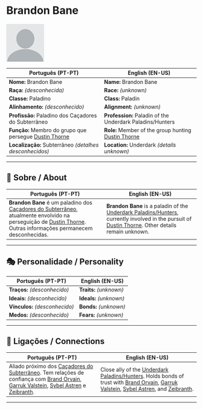 # Brandon Bane

![Brandon Bane](docs/assets/npc/npc_blank.png)

| **Português (PT-PT)** | **English (EN-US)** |
| --------------------- | ------------------- |
| **Nome:** Brandon Bane | **Name:** Brandon Bane |
| **Raça:** *(desconhecida)* | **Race:** *(unknown)* |
| **Classe:** Paladino | **Class:** Paladin |
| **Alinhamento:** *(desconhecido)* | **Alignment:** *(unknown)* |
| **Profissão:** Paladino dos Caçadores do Subterrâneo | **Profession:** Paladin of the Underdark Paladins/Hunters |
| **Função:** Membro do grupo que persegue [Dustin Thorne](docs/dm/-/pc/pc_dustin_thorne.md) | **Role:** Member of the group hunting [Dustin Thorne](docs/dm/-/pc/pc_dustin_thorne.md) |
| **Localização:** Subterrâneo *(detalhes desconhecidos)* | **Location:** Underdark *(details unknown)* |

---

## 📖 Sobre / About

| **Português (PT-PT)**                                                                                                                                                                   | **English (EN-US)**                                                                                                                                                                                             |
| --------------------------------------------------------------------------------------------------------------------------------------------------------------------------------------- | --------------------------------------------------------------------------------------------------------------------------------------------------------------------------------------------------------------- |
| **Brandon Bane** é um paladino dos [Caçadores do Subterrâneo](underdark_paladins.md), atualmente envolvido na perseguição de [Dustin Thorne](docs/dm/-/pc/pc_dustin_thorne.md). Outras informações permanecem desconhecidas. | **Brandon Bane** is a paladin of the [Underdark Paladins/Hunters](underdark_paladins.md), currently involved in the pursuit of [Dustin Thorne](docs/dm/-/pc/pc_dustin_thorne.md). Other details remain unknown. |

---

## 🎭 Personalidade / Personality

| **Português (PT-PT)** | **English (EN-US)** |
| --------------------- | ------------------- |
| **Traços:** *(desconhecido)* | **Traits:** *(unknown)* |
| **Ideais:** *(desconhecido)* | **Ideals:** *(unknown)* |
| **Vínculos:** *(desconhecido)* | **Bonds:** *(unknown)* |
| **Medos:** *(desconhecido)* | **Fears:** *(unknown)* |

---

## 🔗 Ligações / Connections

| **Português (PT-PT)**                                                                                                                                                                                                                    | **English (EN-US)**                                                                                                                                                                                                                      |
| ---------------------------------------------------------------------------------------------------------------------------------------------------------------------------------------------------------------------------------------- | ---------------------------------------------------------------------------------------------------------------------------------------------------------------------------------------------------------------------------------------- |
| Aliado próximo dos [Caçadores do Subterrâneo](underdark_paladins.md). Tem relações de confiança com [Brand Orvain](docs/npc/Underdark%20Paladin/brand_orvain.md), [Garruk Valstein](docs/npc/Underdark%20Paladin/garruk_valstein.md), [Sybel Astren](docs/npc/Underdark%20Paladin/sybel_astren.md) e [Zeibranth](docs/npc/Underdark%20Paladin/zeibranth.md). | Close ally of the [Underdark Paladins/Hunters](underdark_paladins.md). Holds bonds of trust with [Brand Orvain](docs/npc/Underdark%20Paladin/brand_orvain.md), [Garruk Valstein](docs/npc/Underdark%20Paladin/garruk_valstein.md), [Sybel Astren](docs/npc/Underdark%20Paladin/sybel_astren.md), and [Zeibranth](docs/npc/Underdark%20Paladin/zeibranth.md). |

---
